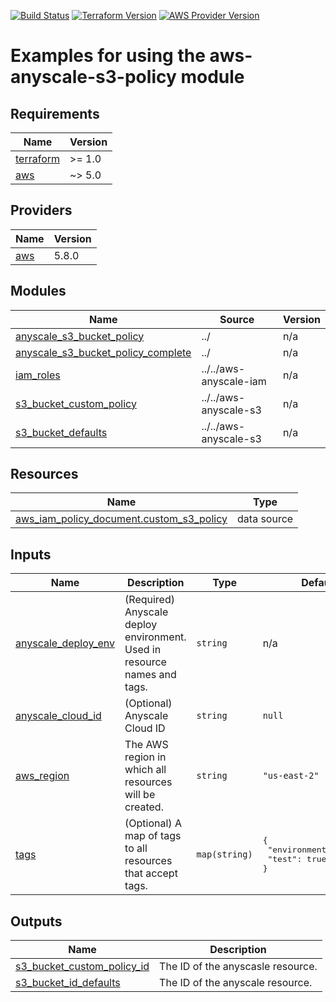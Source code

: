 [![Build Status][badge-build]][build-status]
[![Terraform Version][badge-terraform]](https://github.com/hashicorp/terraform/releases)
[![AWS Provider Version][badge-tf-aws]](https://github.com/terraform-providers/terraform-provider-aws/releases)

# Examples for using the aws-anyscale-s3-policy module

<!-- BEGINNING OF PRE-COMMIT-TERRAFORM DOCS HOOK -->
## Requirements

| Name | Version |
|------|---------|
| <a name="requirement_terraform"></a> [terraform](#requirement\_terraform) | >= 1.0 |
| <a name="requirement_aws"></a> [aws](#requirement\_aws) | ~> 5.0 |

## Providers

| Name | Version |
|------|---------|
| <a name="provider_aws"></a> [aws](#provider\_aws) | 5.8.0 |

## Modules

| Name | Source | Version |
|------|--------|---------|
| <a name="module_anyscale_s3_bucket_policy"></a> [anyscale\_s3\_bucket\_policy](#module\_anyscale\_s3\_bucket\_policy) | ../ | n/a |
| <a name="module_anyscale_s3_bucket_policy_complete"></a> [anyscale\_s3\_bucket\_policy\_complete](#module\_anyscale\_s3\_bucket\_policy\_complete) | ../ | n/a |
| <a name="module_iam_roles"></a> [iam\_roles](#module\_iam\_roles) | ../../aws-anyscale-iam | n/a |
| <a name="module_s3_bucket_custom_policy"></a> [s3\_bucket\_custom\_policy](#module\_s3\_bucket\_custom\_policy) | ../../aws-anyscale-s3 | n/a |
| <a name="module_s3_bucket_defaults"></a> [s3\_bucket\_defaults](#module\_s3\_bucket\_defaults) | ../../aws-anyscale-s3 | n/a |

## Resources

| Name | Type |
|------|------|
| [aws_iam_policy_document.custom_s3_policy](https://registry.terraform.io/providers/hashicorp/aws/latest/docs/data-sources/iam_policy_document) | data source |

## Inputs

| Name | Description | Type | Default | Required |
|------|-------------|------|---------|:--------:|
| <a name="input_anyscale_deploy_env"></a> [anyscale\_deploy\_env](#input\_anyscale\_deploy\_env) | (Required) Anyscale deploy environment. Used in resource names and tags. | `string` | n/a | yes |
| <a name="input_anyscale_cloud_id"></a> [anyscale\_cloud\_id](#input\_anyscale\_cloud\_id) | (Optional) Anyscale Cloud ID | `string` | `null` | no |
| <a name="input_aws_region"></a> [aws\_region](#input\_aws\_region) | The AWS region in which all resources will be created. | `string` | `"us-east-2"` | no |
| <a name="input_tags"></a> [tags](#input\_tags) | (Optional) A map of tags to all resources that accept tags. | `map(string)` | <pre>{<br>  "environment": "test",<br>  "test": true<br>}</pre> | no |

## Outputs

| Name | Description |
|------|-------------|
| <a name="output_s3_bucket_custom_policy_id"></a> [s3\_bucket\_custom\_policy\_id](#output\_s3\_bucket\_custom\_policy\_id) | The ID of the anyscasle resource. |
| <a name="output_s3_bucket_id_defaults"></a> [s3\_bucket\_id\_defaults](#output\_s3\_bucket\_id\_defaults) | The ID of the anyscale resource. |
<!-- END OF PRE-COMMIT-TERRAFORM DOCS HOOK -->

<!-- References -->
[Terraform]: https://www.terraform.io
[Issues]: https://github.com/anyscale/sa-sandbox-terraform/issues
[badge-build]: https://github.com/anyscale/sa-sandbox-terraform/workflows/CI/CD%20Pipeline/badge.svg
[badge-terraform]: https://img.shields.io/badge/terraform-1.x%20-623CE4.svg?logo=terraform
[badge-tf-aws]: https://img.shields.io/badge/AWS-4.+-F8991D.svg?logo=terraform
[build-status]: https://github.com/anyscale/sa-sandbox-terraform/actions
